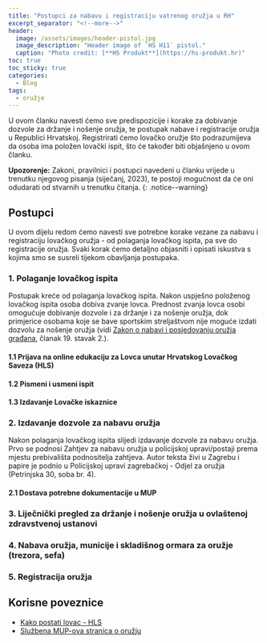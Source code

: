 ```yaml
---
title: "Postupci za nabavu i registraciju vatrenog oružja u RH"
excerpt_separator: "<!--more-->"
header:
  image: /assets/images/header-pistol.jpg
  image_description: "Header image of `HS H11` pistol."
  caption: "Photo credit: [**HS Produkt**](https://hs-produkt.hr)"
toc: true
toc_sticky: true
categories:
  - Blog
tags:
  - oružje
---
```


U ovom članku navesti ćemo sve predispozicije i korake za dobivanje dozvole za držanje i nošenje oružja, te postupak nabave i registracije oružja u Republici Hrvatskoj. Registrirati ćemo lovačko oružje što podrazumijeva da osoba ima položen lovački ispit, što će također biti objašnjeno u ovom članku.

<!--more-->

**Upozorenje:** Zakoni, pravilnici i postupci navedeni u članku vrijede u trenutku njegovog pisanja (siječanj, 2023), te postoji mogućnost da će oni odudarati od stvarnih u trenutku čitanja.
{: .notice--warning}

## Postupci

U ovom dijelu redom ćemo navesti sve potrebne korake vezane za nabavu i registraciju lovačkog oružja - od polaganja lovačkog ispita, pa sve do registracije oružja. Svaki korak ćemo detaljno objasniti i opisati iskustva s kojima smo se susreli tijekom obavljanja postupaka.

### 1. Polaganje lovačkog ispita

Postupak kreće od polaganja lovačkog ispita. Nakon uspješno položenog lovačkog ispita osoba dobiva zvanje lovca. Prednost zvanja lovca osobi omogućuje dobivanje dozvole i za držanje i za nošenje oružja, dok primjerice osobama koje se bave sportskim streljaštvom nije moguće izdati dozvolu za nošenje oružja (vidi [Zakon o nabavi i posjedovanju oružja građana](https://www.zakon.hr/z/1161/Zakon-o-nabavi-i-posjedovanju-oru%C5%BEja-gra%C4%91ana), članak 19. stavak 2.).

#### 1.1 Prijava na online edukaciju za Lovca unutar Hrvatskog Lovačkog Saveza (HLS)

#### 1.2 Pismeni i usmeni ispit

#### 1.3 Izdavanje Lovačke iskaznice

### 2. Izdavanje dozvole za nabavu oružja

Nakon polaganja lovačkog ispita slijedi izdavanje dozvole za nabavu oružja. Prvo se podnosi Zahtjev za nabavu oružja u policijskoj upravi/postaji prema mjestu prebivališta podnositelja zahtjeva. Autor teksta živi u Zagrebu i papire je podnio u Policijskoj upravi zagrebačkoj - Odjel za oružja (Petrinjska 30, soba br. 4).

#### 2.1 Dostava potrebne dokumentacije u MUP

### 3. Liječnički pregled za držanje i nošenje oružja u ovlaštenoj zdravstvenoj ustanovi

### 4. Nabava oružja, municije i skladišnog ormara za oružje (trezora, sefa)

### 5. Registracija oružja

## Korisne poveznice

- [Kako postati lovac - HLS](http://www.hls.com.hr/kako-postati-lovac)
- [Službena MUP-ova stranica o oružju](https://mup.gov.hr/oruzje-327/327)
